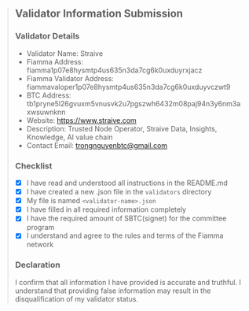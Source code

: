 > ## Validator Information Submission
> ### Validator Details
> * Validator Name: Straive
> * Fiamma Address: fiamma1p07e8hysmtp4us635n3da7cg6k0uxduyrxjacz
> * Fiamma Validator Address: fiammavaloper1p07e8hysmtp4us635n3da7cg6k0uxduyvczwt9
> * BTC Address: tb1pryne5l26gvuxm5vnusvk2u7pgszwh6432m08paj94n3y6nm3axwsuwnknn
> * Website: https://www.straive.com
> * Description: Trusted Node Operator, Straive Data, Insights, Knowledge, AI value chain
> * Contact Email: trongnguyenbtc@gmail.com
> 
> ### Checklist
> * [x]  I have read and understood all instructions in the README.md
> * [x]  I have created a new .json file in the `validators` directory
> * [x]  My file is named `<validator-name>.json`
> * [x]  I have filled in all required information completely
> * [x]  I have the required amount of SBTC(signet) for the committee program
> * [x]  I understand and agree to the rules and terms of the Fiamma network
> 
> ### Declaration
> I confirm that all information I have provided is accurate and truthful. I understand that providing false information may result in the disqualification of my validator status.
